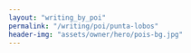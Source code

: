 ```yaml
---
layout: "writing_by_poi"
permalink: "/writing/poi/punta-lobos"
header-img: "assets/owner/hero/pois-bg.jpg"
---
```

